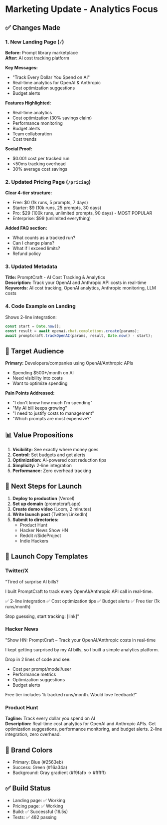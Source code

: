 # Marketing Update - Analytics Focus

## ✅ Changes Made

### 1. New Landing Page (`/`)
**Before:** Prompt library marketplace  
**After:** AI cost tracking platform

**Key Messages:**
- "Track Every Dollar You Spend on AI"
- Real-time analytics for OpenAI & Anthropic
- Cost optimization suggestions
- Budget alerts

**Features Highlighted:**
- Real-time analytics
- Cost optimization (30% savings claim)
- Performance monitoring
- Budget alerts
- Team collaboration
- Cost trends

**Social Proof:**
- $0.001 cost per tracked run
- <50ms tracking overhead
- 30% average cost savings

### 2. Updated Pricing Page (`/pricing`)
**Clear 4-tier structure:**
- Free: $0 (1k runs, 5 prompts, 7 days)
- Starter: $9 (10k runs, 25 prompts, 30 days)
- Pro: $29 (100k runs, unlimited prompts, 90 days) - MOST POPULAR
- Enterprise: $99 (unlimited everything)

**Added FAQ section:**
- What counts as a tracked run?
- Can I change plans?
- What if I exceed limits?
- Refund policy

### 3. Updated Metadata
**Title:** PromptCraft - AI Cost Tracking & Analytics  
**Description:** Track your OpenAI and Anthropic API costs in real-time  
**Keywords:** AI cost tracking, OpenAI analytics, Anthropic monitoring, LLM costs

### 4. Code Example on Landing
Shows 2-line integration:
```typescript
const start = Date.now();
const result = await openai.chat.completions.create(params);
await promptcraft.trackOpenAI(params, result, Date.now() - start);
```

## 🎯 Target Audience

**Primary:** Developers/companies using OpenAI/Anthropic APIs
- Spending $500+/month on AI
- Need visibility into costs
- Want to optimize spending

**Pain Points Addressed:**
- "I don't know how much I'm spending"
- "My AI bill keeps growing"
- "I need to justify costs to management"
- "Which prompts are most expensive?"

## 📊 Value Propositions

1. **Visibility:** See exactly where money goes
2. **Control:** Set budgets and get alerts
3. **Optimization:** AI-powered cost reduction tips
4. **Simplicity:** 2-line integration
5. **Performance:** Zero overhead tracking

## 🚀 Next Steps for Launch

1. **Deploy to production** (Vercel)
2. **Set up domain** (promptcraft.app)
3. **Create demo video** (Loom, 2 minutes)
4. **Write launch post** (Twitter/LinkedIn)
5. **Submit to directories:**
   - Product Hunt
   - Hacker News Show HN
   - Reddit r/SideProject
   - Indie Hackers

## 📝 Launch Copy Templates

### Twitter/X
"Tired of surprise AI bills? 

I built PromptCraft to track every OpenAI/Anthropic API call in real-time.

✅ 2-line integration
✅ Cost optimization tips
✅ Budget alerts
✅ Free tier (1k runs/month)

Stop guessing, start tracking: [link]"

### Hacker News
"Show HN: PromptCraft – Track your OpenAI/Anthropic costs in real-time

I kept getting surprised by my AI bills, so I built a simple analytics platform.

Drop in 2 lines of code and see:
- Cost per prompt/model/user
- Performance metrics
- Optimization suggestions
- Budget alerts

Free tier includes 1k tracked runs/month. Would love feedback!"

### Product Hunt
**Tagline:** Track every dollar you spend on AI  
**Description:** Real-time cost analytics for OpenAI and Anthropic APIs. Get optimization suggestions, performance monitoring, and budget alerts. 2-line integration, zero overhead.

## 🎨 Brand Colors
- Primary: Blue (#2563eb)
- Success: Green (#16a34a)
- Background: Gray gradient (#f9fafb → #ffffff)

## ✅ Build Status
- Landing page: ✅ Working
- Pricing page: ✅ Working
- Build: ✅ Successful (16.5s)
- Tests: ✅ 482 passing
